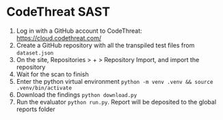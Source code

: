 # CodeThreat SAST

1. Log in with a GitHub account to CodeThreat: https://cloud.codethreat.com/
2. Create a GitHub repository with all the transpiled test files from `dataset.json`
3. On the site, Repositories > + > Repository Import, and import the repository
4. Wait for the scan to finish
5. Enter the python virtual environment `python -m venv .venv && source .venv/bin/activate`
6. Download the findings `python download.py`
7. Run the evaluator `python run.py`. Report will be deposited to the global reports folder

